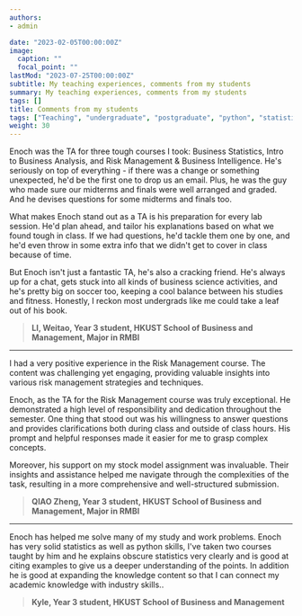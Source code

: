 ```yaml
---
authors:
- admin

date: "2023-02-05T00:00:00Z"
image:
  caption: ""
  focal_point: ""
lastMod: "2023-07-25T00:00:00Z"
subtitle: My teaching experiences, comments from my students
summary: My teaching experiences, comments from my students
tags: []
title: Comments from my students
tags: ["Teaching", "undergraduate", "postgraduate", "python", "statistics"]
weight: 30
---
```


Enoch was the TA for three tough courses I took: Business Statistics, Intro to Business Analysis, and Risk Management & Business Intelligence. He's seriously on top of everything - if there was a change or something unexpected, he'd be the first one to drop us an email. Plus, he was the guy who made sure our midterms and finals were well arranged and graded. And he devises questions for some midterms and finals too.

What makes Enoch stand out as a TA is his preparation for every lab session. He'd plan ahead, and tailor his explanations based on what we found tough in class. If we had questions, he'd tackle them one by one, and he'd even throw in some extra info that we didn't get to cover in class because of time.

But Enoch isn't just a fantastic TA, he's also a cracking friend. He's always up for a chat, gets stuck into all kinds of business science activities, and he's pretty big on soccer too, keeping a cool balance between his studies and fitness. Honestly, I reckon most undergrads like me could take a leaf out of his book.

> **LI, Weitao, Year 3 student, HKUST School of Business and Management, Major in RMBI**

------------------------------------------------------------------------

I had a very positive experience in the Risk Management course. The content was challenging yet engaging, providing valuable insights into various risk management strategies and techniques.

Enoch, as the TA for the Risk Management course was truly exceptional. He demonstrated a high level of responsibility and dedication throughout the semester. One thing that stood out was his willingness to answer questions and provides clarifications both during class and outside of class hours. His prompt and helpful responses made it easier for me to grasp complex concepts.

Moreover, his support on my stock model assignment was invaluable. Their insights and assistance helped me navigate through the complexities of the task, resulting in a more comprehensive and well-structured submission.

> **QIAO Zheng, Year 3 student, HKUST School of Business and Management, Major in RMBI**

------------------------------------------------------------------------

Enoch has helped me solve many of my study and work problems. Enoch has very solid statistics as well as python skills, I've taken two courses taught by him and he explains obscure statistics very clearly and is good at citing examples to give us a deeper understanding of the points. In addition he is good at expanding the knowledge content so that I can connect my academic knowledge with industry skills..

> **Kyle, Year 3 student, HKUST School of Business and Management**

